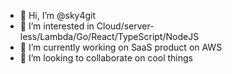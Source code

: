 - 👋 Hi, I’m @sky4git
- 👀 I’m interested in Cloud/server-less/Lambda/Go/React/TypeScript/NodeJS
- 🌱 I’m currently working on SaaS product on AWS
- 💞️ I’m looking to collaborate on cool things

<!---
sky4git/sky4git is a ✨ special ✨ repository because its `README.md` (this file) appears on your GitHub profile.
You can click the Preview link to take a look at your changes.
--->
